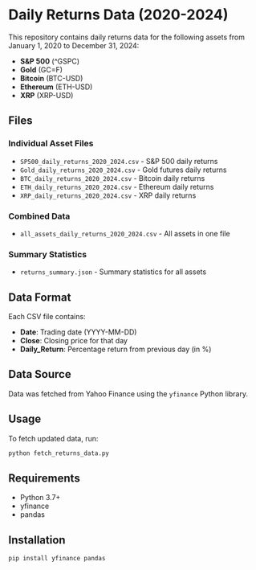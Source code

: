 # Daily Returns Data (2020-2024)

This repository contains daily returns data for the following assets from January 1, 2020 to December 31, 2024:

- **S&P 500** (^GSPC)
- **Gold** (GC=F)
- **Bitcoin** (BTC-USD)
- **Ethereum** (ETH-USD)
- **XRP** (XRP-USD)

## Files

### Individual Asset Files
- `SP500_daily_returns_2020_2024.csv` - S&P 500 daily returns
- `Gold_daily_returns_2020_2024.csv` - Gold futures daily returns
- `BTC_daily_returns_2020_2024.csv` - Bitcoin daily returns
- `ETH_daily_returns_2020_2024.csv` - Ethereum daily returns
- `XRP_daily_returns_2020_2024.csv` - XRP daily returns

### Combined Data
- `all_assets_daily_returns_2020_2024.csv` - All assets in one file

### Summary Statistics
- `returns_summary.json` - Summary statistics for all assets

## Data Format

Each CSV file contains:
- **Date**: Trading date (YYYY-MM-DD)
- **Close**: Closing price for that day
- **Daily_Return**: Percentage return from previous day (in %)

## Data Source

Data was fetched from Yahoo Finance using the `yfinance` Python library.

## Usage

To fetch updated data, run:
```bash
python fetch_returns_data.py
```

## Requirements

- Python 3.7+
- yfinance
- pandas

## Installation

```bash
pip install yfinance pandas
```